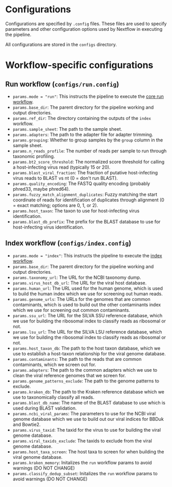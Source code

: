 # Configurations 

Configurations are specified by `.config` files. These files are used to specify parameters and other configuration options used by Nextflow in executing the pipeline. 

All configurations are stored in the `configs` directory.

# Workflow-specific configurations

## Run workflow (`configs/run.config`)

- `params.mode = "run"`: This instructs the pipeline to execute the [core run workflow](../workflows/run.nf).
- `params.base_dir`: The parent directory for the pipeline working and output directories.
- `params.ref_dir`: The directory containing the outputs of the `index` workflow.
- `params.sample_sheet`: The path to the sample sheet.
- `params.adapters`: The path to the adapter file for adapter trimming.
- `params.grouping`: Whether to group samples by the `group` column in the sample sheet.
- `params.n_reads_profile`: The number of reads per sample to run through taxonomic profiling.
- `params.bt2_score_threshold`: The normalized score threshold for calling a host-infecting virus read (typically 15 or 20).
- `params.blast_viral_fraction`: The fraction of putative host-infecting virus reads to BLAST vs nt (0 = don't run BLAST).
- `params.quality_encoding`: The FASTQ quality encoding (probably phred33, maybe phred64).
- `params.fuzzy_match_alignment_duplicates`: Fuzzy matching the start coordinate of reads for identification of duplicates through alignment (0 = exact matching; options are 0, 1, or 2).
- `params.host_taxon`: The taxon to use for host-infecting virus identification.
- `params.blast_db_prefix`: The prefix for the BLAST database to use for host-infecting virus identification.

## Index workflow (`configs/index.config`)

- `params.mode = "index"`: This instructs the pipeline to execute the [index workflow](../workflows/index.nf).
- `params.base_dir`: The parent directory for the pipeline working and output directories.
- `params.taxonomy_url`: The URL for the NCBI taxonomy dump.
- `params.virus_host_db_url`: The URL for the viral host database.
- `params.human_url`: The URL used for the human genome, which is used to build the human index which we use for screening out human reads.
- `params.genome_urls`: The URLs for the genomes that are common contaminants, which is used to build out the other contaminants index which we use for screening out common contaminants.
- `params.ssu_url`: The URL for the SILVA SSU reference database, which we use for building the ribosomal index to classify reads as ribosomal or not.
- `params.lsu_url`: The URL for the SILVA LSU reference database, which we use for building the ribosomal index to classify reads as ribosomal or not.
- `params.host_taxon_db`: The path to the host taxon database, which we use to establish a host-taxon relationship for the viral genome database.
- `params.contaminants`: The path to the reads that are common contaminants, which we screen out for.
- `params.adapters`: The path to the common adapters which we use to clean the viral reference genomes that we screen for.
- `params.genome_patterns_exclude`: The path to the genome patterns to exclude.
- `params.kraken_db`: The path to the Kraken reference database which we use to taxonomically classify all reads.
- `params.blast_db_name`: The name of the BLAST database to use which is used during BLAST validation.
- `params.ncbi_viral_params`: The parameters to use for the NCBI viral genome database which we use to build out our viral indices for BBDuk and Bowtie2.
- `params.virus_taxid`: The taxid for the virus to use for building the viral genome database.
- `params.viral_taxids_exclude`: The taxids to exclude from the viral genome database.
- `params.host_taxa_screen`: The host taxa to screen for when building the viral genome database.
- `params.kraken_memory`: Initalizes the `run` workflow params to avoid warnings (DO NOT CHANGE)
- `params.classify_dedup_subset`: Initalizes the `run` workflow params to avoid warnings (DO NOT CHANGE)
